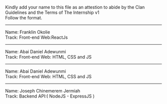 Kindly add your name to this file as an attestion to abide by the Clan Guidelines and the Terms of The Internship v1
<br/> Follow the format.<br/>

---

Name: Franklin Okolie <br/>
Track: Front-end Web:ReactJs

---

Name: Abai Daniel Adewunmi <br/>
Track: Front-end Web: HTML, CSS and JS

---

Name: Abai Daniel Adewunmi <br/>
Track: Front-end Web: HTML, CSS and JS

---

Name: Joseph Chinemerem Jermiah <br/>
Track: Backend API:( NodeJS - ExpressJS )

